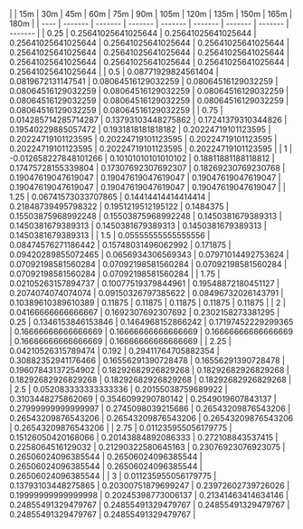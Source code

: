 | | 15m | 30m | 45m | 60m | 75m | 90m | 105m | 120m | 135m | 150m | 165m | 180m | 
| ---- | ------- | ------- | ------- | ------- | ------- | ------- | ------- | ------- |
| 0.25 | 0.25641025641025644 | 0.25641025641025644 | 0.25641025641025644 | 0.25641025641025644 | 0.25641025641025644 | 0.25641025641025644 | 0.25641025641025644 | 0.25641025641025644 | 0.25641025641025644 | 0.25641025641025644 | 0.25641025641025644 | 0.25641025641025644 | 
| 0.5 | 0.08771929824561404 | 0.0819672131147541 | 0.08064516129032259 | 0.08064516129032259 | 0.08064516129032259 | 0.08064516129032259 | 0.08064516129032259 | 0.08064516129032259 | 0.08064516129032259 | 0.08064516129032259 | 0.08064516129032259 | 0.08064516129032259 | 
| 0.75 | 0.014285714285714287 | 0.13793103448275862 | 0.17241379310344826 | 0.19540229885057472 | 0.1931818181818182 | 0.20224719101123595 | 0.20224719101123595 | 0.20224719101123595 | 0.20224719101123595 | 0.20224719101123595 | 0.20224719101123595 | 0.20224719101123595 | 
| 1 | -0.012658227848101266 | 0.10101010101010102 | 0.18811881188118812 | 0.17475728155339804 | 0.17307692307692307 | 0.18269230769230768 | 0.19047619047619047 | 0.19047619047619047 | 0.19047619047619047 | 0.19047619047619047 | 0.19047619047619047 | 0.19047619047619047 | 
| 1.25 | 0.06741573033707865 | 0.14414414414414414 | 0.21848739495798322 | 0.1951219512195122 | 0.1484375 | 0.15503875968992248 | 0.15503875968992248 | 0.1450381679389313 | 0.1450381679389313 | 0.1450381679389313 | 0.1450381679389313 | 0.1450381679389313 | 
| 1.5 | 0.05555555555555556 | 0.08474576271186442 | 0.15748031496062992 | 0.171875 | 0.09420289855072465 | 0.0656934306569343 | 0.07971014492753624 | 0.07092198581560284 | 0.07092198581560284 | 0.07092198581560284 | 0.07092198581560284 | 0.07092198581560284 | 
| 1.75 | 0.02105263157894737 | 0.10077519379844961 | 0.19548872180451127 | 0.2074074074074074 | 0.09150326797385622 | 0.08496732026143791 | 0.10389610389610389 | 0.11875 | 0.11875 | 0.11875 | 0.11875 | 0.11875 | 
| 2 | 0.04166666666666667 | 0.1692307692307692 | 0.2302158273381295 | 0.25 | 0.1346153846153846 | 0.1464968152866242 | 0.17197452229299365 | 0.16666666666666669 | 0.16666666666666669 | 0.16666666666666669 | 0.16666666666666669 | 0.16666666666666669 | 
| 2.25 | 0.04210526315789474 | 0.192 | 0.29411764705882354 | 0.30882352941176466 | 0.16556291390728478 | 0.16556291390728478 | 0.19607843137254902 | 0.18292682926829268 | 0.18292682926829268 | 0.18292682926829268 | 0.18292682926829268 | 0.18292682926829268 | 
| 2.5 | 0.052083333333333336 | 0.20155038759689922 | 0.3103448275862069 | 0.3546099290780142 | 0.2549019607843137 | 0.27999999999999997 | 0.2745098039215686 | 0.26543209876543206 | 0.26543209876543206 | 0.26543209876543206 | 0.26543209876543206 | 0.26543209876543206 | 
| 2.75 | 0.011235955056179775 | 0.15126050420168066 | 0.20143884892086333 | 0.272108843537415 | 0.2258064516129032 | 0.21290322580645163 | 0.23076923076923075 | 0.26506024096385544 | 0.26506024096385544 | 0.26506024096385544 | 0.26506024096385544 | 0.26506024096385544 | 
| 3 | 0.011235955056179775 | 0.13793103448275865 | 0.20300751879699247 | 0.23972602739726026 | 0.19999999999999998 | 0.20245398773006137 | 0.21341463414634146 | 0.24855491329479767 | 0.24855491329479767 | 0.24855491329479767 | 0.24855491329479767 | 0.24855491329479767 | 
